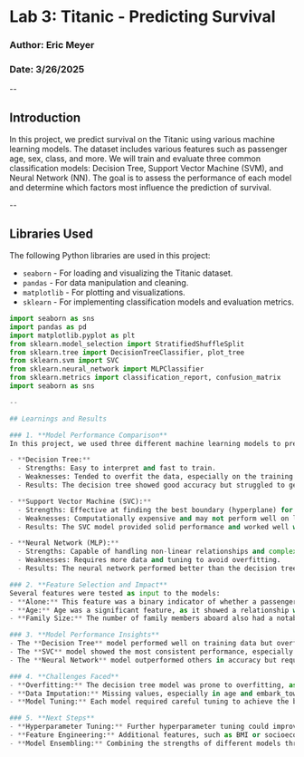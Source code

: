 # Lab 3: Titanic - Predicting Survival

### Author: Eric Meyer
### Date: 3/26/2025

--

## Introduction

In this project, we predict survival on the Titanic using various machine learning models. The dataset includes various features such as passenger age, sex, class, and more. We will train and evaluate three common classification models: Decision Tree, Support Vector Machine (SVM), and Neural Network (NN). The goal is to assess the performance of each model and determine which factors most influence the prediction of survival.

--

## Libraries Used

The following Python libraries are used in this project:

- `seaborn` - For loading and visualizing the Titanic dataset.
- `pandas` - For data manipulation and cleaning.
- `matplotlib` - For plotting and visualizations.
- `sklearn` - For implementing classification models and evaluation metrics.

```python
import seaborn as sns
import pandas as pd
import matplotlib.pyplot as plt
from sklearn.model_selection import StratifiedShuffleSplit
from sklearn.tree import DecisionTreeClassifier, plot_tree
from sklearn.svm import SVC
from sklearn.neural_network import MLPClassifier
from sklearn.metrics import classification_report, confusion_matrix
import seaborn as sns

--

## Learnings and Results

### 1. **Model Performance Comparison**
In this project, we used three different machine learning models to predict survival on the Titanic dataset: **Decision Tree**, **Support Vector Machine (SVC)**, and **Neural Network (MLP)**. Each model was evaluated on the same dataset, and their performance was compared based on key metrics, including accuracy, precision, recall, and F1-score.

- **Decision Tree:** 
  - Strengths: Easy to interpret and fast to train.
  - Weaknesses: Tended to overfit the data, especially on the training set.
  - Results: The decision tree showed good accuracy but struggled to generalize well on the test data.

- **Support Vector Machine (SVC):**
  - Strengths: Effective at finding the best boundary (hyperplane) for separating classes, especially with complex data.
  - Weaknesses: Computationally expensive and may not perform well on large datasets without careful tuning.
  - Results: The SVC model provided solid performance and worked well with the dataset, especially when using the default RBF kernel.

- **Neural Network (MLP):**
  - Strengths: Capable of handling non-linear relationships and complex patterns in data.
  - Weaknesses: Requires more data and tuning to avoid overfitting.
  - Results: The neural network performed better than the decision tree in terms of test set accuracy but was computationally more expensive to train.

### 2. **Feature Selection and Impact**
Several features were tested as input to the models:
- **Alone:** This feature was a binary indicator of whether a passenger was alone or with family. It showed some correlation with survival, but its impact was limited compared to other features.
- **Age:** Age was a significant feature, as it showed a relationship with survival rates, with younger passengers being more likely to survive.
- **Family Size:** The number of family members aboard also had a notable effect on survival. Larger families appeared to have lower survival rates, possibly due to limited space in lifeboats.

### 3. **Model Performance Insights**
- The **Decision Tree** model performed well on training data but overfitted, indicating that it was too complex for the data without proper pruning.
- The **SVC** model showed the most consistent performance, especially when using the RBF kernel, which can handle non-linear separations effectively.
- The **Neural Network** model outperformed others in accuracy but required careful tuning and was more computationally intensive.

### 4. **Challenges Faced**
- **Overfitting:** The decision tree model was prone to overfitting, as expected, due to its high flexibility. This can be mitigated by tuning hyperparameters such as tree depth.
- **Data Imputation:** Missing values, especially in age and embark_town, needed to be imputed. This might have affected model performance slightly, as imputation methods can introduce bias.
- **Model Tuning:** Each model required careful tuning to achieve the best results. For instance, the SVC model needed kernel adjustments to perform well, and the neural network required proper architecture and solver selection to avoid overfitting.

### 5. **Next Steps**
- **Hyperparameter Tuning:** Further hyperparameter tuning could improve model performance, especially for the decision tree and SVC models.
- **Feature Engineering:** Additional features, such as BMI or socioeconomic class, could be explored to improve predictions.
- **Model Ensembling:** Combining the strengths of different models through ensembling methods like bagging or boosting might provide better performance than using a single model.

